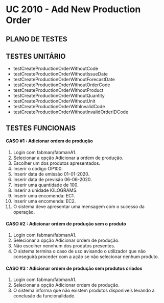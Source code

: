 # UC 2010 - Add New Production Order #

## PLANO DE TESTES ##

## TESTES UNITÁRIO ##

* testCreateProductionOrderWithoutCode
* testCreateProductionOrderWithoutIssueDate
* testCreateProductionOrderWithoutForecastDate
* testCreateProductionOrderWithoutOrderCode
* testCreateProductionOrderWithoutProduct
* testCreateProductionOrderWithoutQuantity
* testCreateProductionOrderWithoutUnit
* testCreateProductionOrderWithInvalidCode
* testCreateProductionOrderWithoutInvalidOrderIDCode

## TESTES FUNCIONAIS ##

#### CASO #1 : Adicionar ordem de produção ####

1. Login com fabman/fabmanA1.
2. Selecionar a opção Adicionar a ordem de produção.
3. Escolher um dos produtos apresentados.
4. Inserir o código OP100.
5. Inserir data de emissão 01-01-2020.
6. Inserir data de previsão 06-06-2020.
7. Inserir uma quantidade de 100.
8. Inserir a unidade KILOGRAMS.
9. Inserir uma encomenda: EC1.
10. Inserir uma encomenda: EC2.
11. O sistema deve apresentar uma mensagem com o sucesso da operação.

#### CASO #2 : Adicionar ordem de produção sem o produto ####

1. Login com fabman/fabmanA1.
2. Selecionar a opção Adicionar ordem de produção.
3. Não escolher nennhum dos produtos presentes.
4. O sistema termina o caso de uso avisando o utilizador que não conseguirá proceder com a ação se não selecionar nenhum produto.

#### CASO #3 : Adicionar ordem de produção sem produtos criados ####

1. Login com fabman/fabmanA1.
2. Selecionar a opção Adicionar ordem de produção.
3. O sistema informa que não existem produtos disponiveís levando à conclusão da funcionalidade.
